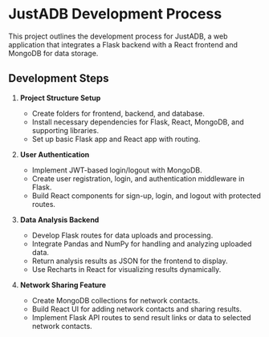 # JustADB Development Process

This project outlines the development process for JustADB, a web application that integrates a Flask backend with a React frontend and MongoDB for data storage.

## Development Steps

1. **Project Structure Setup**
   - Create folders for frontend, backend, and database.
   - Install necessary dependencies for Flask, React, MongoDB, and supporting libraries.
   - Set up basic Flask app and React app with routing.

2. **User Authentication**
   - Implement JWT-based login/logout with MongoDB.
   - Create user registration, login, and authentication middleware in Flask.
   - Build React components for sign-up, login, and logout with protected routes.

3. **Data Analysis Backend**
   - Develop Flask routes for data uploads and processing.
   - Integrate Pandas and NumPy for handling and analyzing uploaded data.
   - Return analysis results as JSON for the frontend to display.
   - Use Recharts in React for visualizing results dynamically.

4. **Network Sharing Feature**
   - Create MongoDB collections for network contacts.
   - Build React UI for adding network contacts and sharing results.
   - Implement Flask API routes to send result links or data to selected network contacts.
